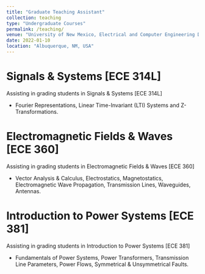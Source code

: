 ```yaml
---
title: "Graduate Teaching Assistant"
collection: teaching
type: "Undergraduate Courses"
permalink: /teaching/
venue: "University of New Mexico, Electrical and Computer Engineering Department"
date: 2022-01-10
location: "Albuquerque, NM, USA"
---
```


Signals & Systems [ECE 314L]
======
Assisting in grading students in Signals & Systems [ECE 314L]
- Fourier Representations, Linear Time-Invariant (LTI) Systems and Z-Transformations.

Electromagnetic Fields & Waves [ECE 360]
======
Assisting in grading students in Electromagnetic Fields & Waves [ECE 360]
- Vector Analysis & Calculus, Electrostatics, Magnetostatics, Electromagnetic Wave Propagation, Transmission Lines, Waveguides, Antennas.

Introduction to Power Systems [ECE 381]
======
Assisting in grading students in Introduction to Power Systems [ECE 381]
- Fundamentals of Power Systems, Power Transformers, Transmission Line Parameters, Power Flows, Symmetrical & Unsymmetrical Faults.
